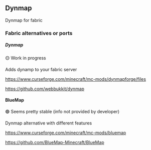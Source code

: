 ## Dynmap

Dynmap for fabric 

### Fabric alternatives or ports

##### Dynmap 

:yellow_circle: Work in progress

Adds dynamp to your fabric server

https://www.curseforge.com/minecraft/mc-mods/dynmapforge/files

https://github.com/webbukkit/dynmap

#### BlueMap

🟢 Seems pretty stable (info not provided by developer)

Dynmap alternative with different features

https://www.curseforge.com/minecraft/mc-mods/bluemap

https://github.com/BlueMap-Minecraft/BlueMap
